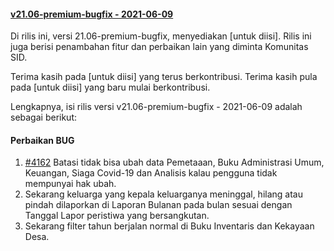 #### [v21.06-premium-bugfix - 2021-06-09](https://github.com/OpenSID/premium/compare/v21.05-premium...bug-fix)

Di rilis ini, versi 21.06-premium-bugfix, menyediakan [untuk diisi]. Rilis ini juga berisi penambahan fitur dan perbaikan lain yang diminta Komunitas SID.

Terima kasih pada [untuk diisi] yang terus berkontribusi. Terima kasih pula pada [untuk diisi] yang baru mulai berkontribusi.

Lengkapnya, isi rilis versi v21.06-premium-bugfix - 2021-06-09 adalah sebagai berikut:


#### Perbaikan BUG
1. [#4162](https://github.com/OpenSID/OpenSID/issues/4162) Batasi tidak bisa ubah data Pemetaaan, Buku Administrasi Umum, Keuangan, Siaga Covid-19 dan Analisis kalau pengguna tidak mempunyai hak ubah.
2. Sekarang keluarga yang kepala keluarganya meninggal, hilang atau pindah dilaporkan di Laporan Bulanan pada bulan sesuai dengan Tanggal Lapor peristiwa yang bersangkutan.
3. Sekarang filter tahun berjalan normal di Buku Inventaris dan Kekayaan Desa.


